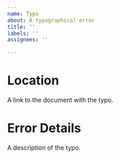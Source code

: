 ```yaml
---
name: Typo
about: A typographical error
title: ''
labels: ''
assignees: ''

---
```


# Location
A link to the document with the typo.

# Error Details
A description of the typo.
